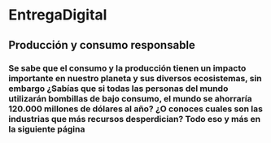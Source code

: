 # EntregaDigital 
## Producción y consumo responsable

### Se sabe que el consumo y la producción tienen un impacto importante en nuestro planeta y sus diversos ecosistemas, sin embargo ¿Sabías que si todas las personas del mundo utilizarán bombillas de bajo consumo, el mundo se ahorraría 120.000 millones de dólares al año? ¿O conoces cuales son las industrias que más recursos desperdician? Todo eso y más en la siguiente página
